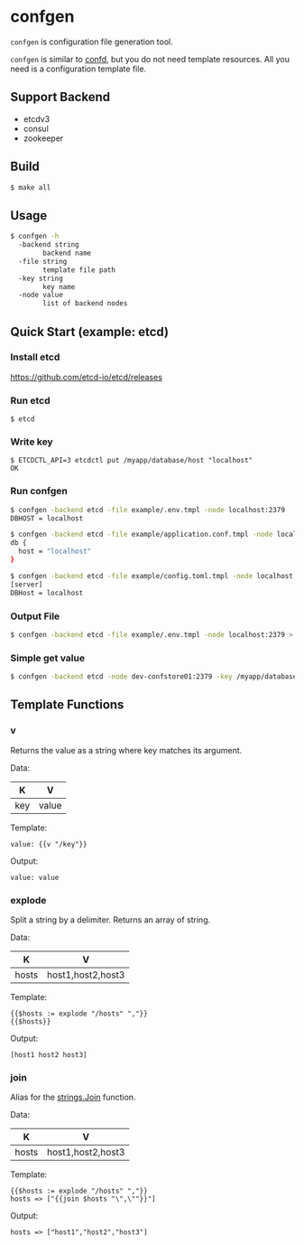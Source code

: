# confgen
`confgen` is configuration file generation tool.

`confgen` is similar to [confd](https://github.com/kelseyhightower/confd), but you do not need template resources.
All you need is a configuration template file.

## Support Backend
- etcdv3
- consul
- zookeeper

## Build
```bash
$ make all
```

## Usage
```bash
$ confgen -h
  -backend string
    	backend name
  -file string
    	template file path
  -key string
    	key name
  -node value
    	list of backend nodes
```

## Quick Start (example: etcd)
### Install etcd
https://github.com/etcd-io/etcd/releases

### Run etcd
```
$ etcd
```

### Write key
```
$ ETCDCTL_API=3 etcdctl put /myapp/database/host "localhost"
OK
```
### Run confgen

```bash
$ confgen -backend etcd -file example/.env.tmpl -node localhost:2379
DBHOST = localhost

$ confgen -backend etcd -file example/application.conf.tmpl -node localhost:2379
db {
  host = "localhost"
}

$ confgen -backend etcd -file example/config.toml.tmpl -node localhost:2379
[server]
DBHost = localhost
```

### Output File
```bash
$ confgen -backend etcd -file example/.env.tmpl -node localhost:2379 > .env
```

### Simple get value
```bash
$ confgen -backend etcd -node dev-confstore01:2379 -key /myapp/database/host
```

## Template Functions
### v
Returns the value as a string where key matches its argument.

Data:

| K   | V     |
|-----|-------|
| key | value |

Template:

```
value: {{v "/key"}}
```

Output:

```
value: value
```

### explode
Split a string by a delimiter. Returns an array of string.

Data:

| K     | V                 |
|-------|-------------------|
| hosts | host1,host2,host3 |

Template:

```
{{$hosts := explode "/hosts" ","}}
{{$hosts}}
```

Output:

```
[host1 host2 host3]
```



### join
Alias for the [strings.Join](https://golang.org/pkg/strings/#Join) function.

Data:

| K     | V                 |
|-------|-------------------|
| hosts | host1,host2,host3 |

Template:

```
{{$hosts := explode "/hosts" ","}}
hosts => ["{{join $hosts "\",\""}}"]
```

Output:

```
hosts => ["host1","host2","host3"]
```




